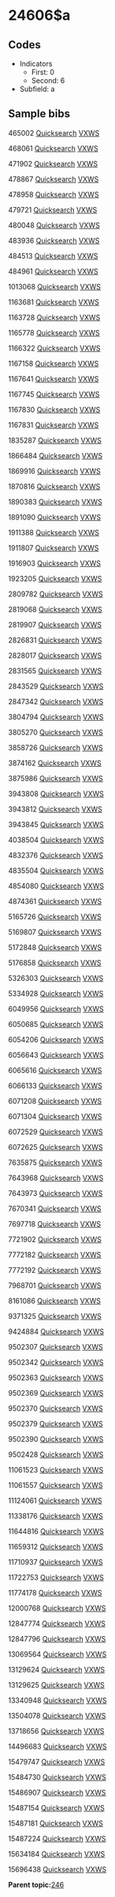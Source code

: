 # 24606$a

## Codes

-   Indicators
    -   First: 0
    -   Second: 6
-   Subfield: a

## Sample bibs

465002 [Quicksearch](https://search.library.yale.edu/catalog/465002) [VXWS](http://prodorbis.library.yale.edu:7014/vxws/GetHoldingsService?bibId=465002)

468061 [Quicksearch](https://search.library.yale.edu/catalog/468061) [VXWS](http://prodorbis.library.yale.edu:7014/vxws/GetHoldingsService?bibId=468061)

471902 [Quicksearch](https://search.library.yale.edu/catalog/471902) [VXWS](http://prodorbis.library.yale.edu:7014/vxws/GetHoldingsService?bibId=471902)

478867 [Quicksearch](https://search.library.yale.edu/catalog/478867) [VXWS](http://prodorbis.library.yale.edu:7014/vxws/GetHoldingsService?bibId=478867)

478958 [Quicksearch](https://search.library.yale.edu/catalog/478958) [VXWS](http://prodorbis.library.yale.edu:7014/vxws/GetHoldingsService?bibId=478958)

479721 [Quicksearch](https://search.library.yale.edu/catalog/479721) [VXWS](http://prodorbis.library.yale.edu:7014/vxws/GetHoldingsService?bibId=479721)

480048 [Quicksearch](https://search.library.yale.edu/catalog/480048) [VXWS](http://prodorbis.library.yale.edu:7014/vxws/GetHoldingsService?bibId=480048)

483936 [Quicksearch](https://search.library.yale.edu/catalog/483936) [VXWS](http://prodorbis.library.yale.edu:7014/vxws/GetHoldingsService?bibId=483936)

484513 [Quicksearch](https://search.library.yale.edu/catalog/484513) [VXWS](http://prodorbis.library.yale.edu:7014/vxws/GetHoldingsService?bibId=484513)

484961 [Quicksearch](https://search.library.yale.edu/catalog/484961) [VXWS](http://prodorbis.library.yale.edu:7014/vxws/GetHoldingsService?bibId=484961)

1013068 [Quicksearch](https://search.library.yale.edu/catalog/1013068) [VXWS](http://prodorbis.library.yale.edu:7014/vxws/GetHoldingsService?bibId=1013068)

1163681 [Quicksearch](https://search.library.yale.edu/catalog/1163681) [VXWS](http://prodorbis.library.yale.edu:7014/vxws/GetHoldingsService?bibId=1163681)

1163728 [Quicksearch](https://search.library.yale.edu/catalog/1163728) [VXWS](http://prodorbis.library.yale.edu:7014/vxws/GetHoldingsService?bibId=1163728)

1165778 [Quicksearch](https://search.library.yale.edu/catalog/1165778) [VXWS](http://prodorbis.library.yale.edu:7014/vxws/GetHoldingsService?bibId=1165778)

1166322 [Quicksearch](https://search.library.yale.edu/catalog/1166322) [VXWS](http://prodorbis.library.yale.edu:7014/vxws/GetHoldingsService?bibId=1166322)

1167158 [Quicksearch](https://search.library.yale.edu/catalog/1167158) [VXWS](http://prodorbis.library.yale.edu:7014/vxws/GetHoldingsService?bibId=1167158)

1167641 [Quicksearch](https://search.library.yale.edu/catalog/1167641) [VXWS](http://prodorbis.library.yale.edu:7014/vxws/GetHoldingsService?bibId=1167641)

1167745 [Quicksearch](https://search.library.yale.edu/catalog/1167745) [VXWS](http://prodorbis.library.yale.edu:7014/vxws/GetHoldingsService?bibId=1167745)

1167830 [Quicksearch](https://search.library.yale.edu/catalog/1167830) [VXWS](http://prodorbis.library.yale.edu:7014/vxws/GetHoldingsService?bibId=1167830)

1167831 [Quicksearch](https://search.library.yale.edu/catalog/1167831) [VXWS](http://prodorbis.library.yale.edu:7014/vxws/GetHoldingsService?bibId=1167831)

1835287 [Quicksearch](https://search.library.yale.edu/catalog/1835287) [VXWS](http://prodorbis.library.yale.edu:7014/vxws/GetHoldingsService?bibId=1835287)

1866484 [Quicksearch](https://search.library.yale.edu/catalog/1866484) [VXWS](http://prodorbis.library.yale.edu:7014/vxws/GetHoldingsService?bibId=1866484)

1869916 [Quicksearch](https://search.library.yale.edu/catalog/1869916) [VXWS](http://prodorbis.library.yale.edu:7014/vxws/GetHoldingsService?bibId=1869916)

1870816 [Quicksearch](https://search.library.yale.edu/catalog/1870816) [VXWS](http://prodorbis.library.yale.edu:7014/vxws/GetHoldingsService?bibId=1870816)

1890383 [Quicksearch](https://search.library.yale.edu/catalog/1890383) [VXWS](http://prodorbis.library.yale.edu:7014/vxws/GetHoldingsService?bibId=1890383)

1891090 [Quicksearch](https://search.library.yale.edu/catalog/1891090) [VXWS](http://prodorbis.library.yale.edu:7014/vxws/GetHoldingsService?bibId=1891090)

1911388 [Quicksearch](https://search.library.yale.edu/catalog/1911388) [VXWS](http://prodorbis.library.yale.edu:7014/vxws/GetHoldingsService?bibId=1911388)

1911807 [Quicksearch](https://search.library.yale.edu/catalog/1911807) [VXWS](http://prodorbis.library.yale.edu:7014/vxws/GetHoldingsService?bibId=1911807)

1916903 [Quicksearch](https://search.library.yale.edu/catalog/1916903) [VXWS](http://prodorbis.library.yale.edu:7014/vxws/GetHoldingsService?bibId=1916903)

1923205 [Quicksearch](https://search.library.yale.edu/catalog/1923205) [VXWS](http://prodorbis.library.yale.edu:7014/vxws/GetHoldingsService?bibId=1923205)

2809782 [Quicksearch](https://search.library.yale.edu/catalog/2809782) [VXWS](http://prodorbis.library.yale.edu:7014/vxws/GetHoldingsService?bibId=2809782)

2819068 [Quicksearch](https://search.library.yale.edu/catalog/2819068) [VXWS](http://prodorbis.library.yale.edu:7014/vxws/GetHoldingsService?bibId=2819068)

2819907 [Quicksearch](https://search.library.yale.edu/catalog/2819907) [VXWS](http://prodorbis.library.yale.edu:7014/vxws/GetHoldingsService?bibId=2819907)

2826831 [Quicksearch](https://search.library.yale.edu/catalog/2826831) [VXWS](http://prodorbis.library.yale.edu:7014/vxws/GetHoldingsService?bibId=2826831)

2828017 [Quicksearch](https://search.library.yale.edu/catalog/2828017) [VXWS](http://prodorbis.library.yale.edu:7014/vxws/GetHoldingsService?bibId=2828017)

2831565 [Quicksearch](https://search.library.yale.edu/catalog/2831565) [VXWS](http://prodorbis.library.yale.edu:7014/vxws/GetHoldingsService?bibId=2831565)

2843529 [Quicksearch](https://search.library.yale.edu/catalog/2843529) [VXWS](http://prodorbis.library.yale.edu:7014/vxws/GetHoldingsService?bibId=2843529)

2847342 [Quicksearch](https://search.library.yale.edu/catalog/2847342) [VXWS](http://prodorbis.library.yale.edu:7014/vxws/GetHoldingsService?bibId=2847342)

3804794 [Quicksearch](https://search.library.yale.edu/catalog/3804794) [VXWS](http://prodorbis.library.yale.edu:7014/vxws/GetHoldingsService?bibId=3804794)

3805270 [Quicksearch](https://search.library.yale.edu/catalog/3805270) [VXWS](http://prodorbis.library.yale.edu:7014/vxws/GetHoldingsService?bibId=3805270)

3858726 [Quicksearch](https://search.library.yale.edu/catalog/3858726) [VXWS](http://prodorbis.library.yale.edu:7014/vxws/GetHoldingsService?bibId=3858726)

3874162 [Quicksearch](https://search.library.yale.edu/catalog/3874162) [VXWS](http://prodorbis.library.yale.edu:7014/vxws/GetHoldingsService?bibId=3874162)

3875986 [Quicksearch](https://search.library.yale.edu/catalog/3875986) [VXWS](http://prodorbis.library.yale.edu:7014/vxws/GetHoldingsService?bibId=3875986)

3943808 [Quicksearch](https://search.library.yale.edu/catalog/3943808) [VXWS](http://prodorbis.library.yale.edu:7014/vxws/GetHoldingsService?bibId=3943808)

3943812 [Quicksearch](https://search.library.yale.edu/catalog/3943812) [VXWS](http://prodorbis.library.yale.edu:7014/vxws/GetHoldingsService?bibId=3943812)

3943845 [Quicksearch](https://search.library.yale.edu/catalog/3943845) [VXWS](http://prodorbis.library.yale.edu:7014/vxws/GetHoldingsService?bibId=3943845)

4038504 [Quicksearch](https://search.library.yale.edu/catalog/4038504) [VXWS](http://prodorbis.library.yale.edu:7014/vxws/GetHoldingsService?bibId=4038504)

4832376 [Quicksearch](https://search.library.yale.edu/catalog/4832376) [VXWS](http://prodorbis.library.yale.edu:7014/vxws/GetHoldingsService?bibId=4832376)

4835504 [Quicksearch](https://search.library.yale.edu/catalog/4835504) [VXWS](http://prodorbis.library.yale.edu:7014/vxws/GetHoldingsService?bibId=4835504)

4854080 [Quicksearch](https://search.library.yale.edu/catalog/4854080) [VXWS](http://prodorbis.library.yale.edu:7014/vxws/GetHoldingsService?bibId=4854080)

4874361 [Quicksearch](https://search.library.yale.edu/catalog/4874361) [VXWS](http://prodorbis.library.yale.edu:7014/vxws/GetHoldingsService?bibId=4874361)

5165726 [Quicksearch](https://search.library.yale.edu/catalog/5165726) [VXWS](http://prodorbis.library.yale.edu:7014/vxws/GetHoldingsService?bibId=5165726)

5169807 [Quicksearch](https://search.library.yale.edu/catalog/5169807) [VXWS](http://prodorbis.library.yale.edu:7014/vxws/GetHoldingsService?bibId=5169807)

5172848 [Quicksearch](https://search.library.yale.edu/catalog/5172848) [VXWS](http://prodorbis.library.yale.edu:7014/vxws/GetHoldingsService?bibId=5172848)

5176858 [Quicksearch](https://search.library.yale.edu/catalog/5176858) [VXWS](http://prodorbis.library.yale.edu:7014/vxws/GetHoldingsService?bibId=5176858)

5326303 [Quicksearch](https://search.library.yale.edu/catalog/5326303) [VXWS](http://prodorbis.library.yale.edu:7014/vxws/GetHoldingsService?bibId=5326303)

5334928 [Quicksearch](https://search.library.yale.edu/catalog/5334928) [VXWS](http://prodorbis.library.yale.edu:7014/vxws/GetHoldingsService?bibId=5334928)

6049956 [Quicksearch](https://search.library.yale.edu/catalog/6049956) [VXWS](http://prodorbis.library.yale.edu:7014/vxws/GetHoldingsService?bibId=6049956)

6050685 [Quicksearch](https://search.library.yale.edu/catalog/6050685) [VXWS](http://prodorbis.library.yale.edu:7014/vxws/GetHoldingsService?bibId=6050685)

6054206 [Quicksearch](https://search.library.yale.edu/catalog/6054206) [VXWS](http://prodorbis.library.yale.edu:7014/vxws/GetHoldingsService?bibId=6054206)

6056643 [Quicksearch](https://search.library.yale.edu/catalog/6056643) [VXWS](http://prodorbis.library.yale.edu:7014/vxws/GetHoldingsService?bibId=6056643)

6065616 [Quicksearch](https://search.library.yale.edu/catalog/6065616) [VXWS](http://prodorbis.library.yale.edu:7014/vxws/GetHoldingsService?bibId=6065616)

6066133 [Quicksearch](https://search.library.yale.edu/catalog/6066133) [VXWS](http://prodorbis.library.yale.edu:7014/vxws/GetHoldingsService?bibId=6066133)

6071208 [Quicksearch](https://search.library.yale.edu/catalog/6071208) [VXWS](http://prodorbis.library.yale.edu:7014/vxws/GetHoldingsService?bibId=6071208)

6071304 [Quicksearch](https://search.library.yale.edu/catalog/6071304) [VXWS](http://prodorbis.library.yale.edu:7014/vxws/GetHoldingsService?bibId=6071304)

6072529 [Quicksearch](https://search.library.yale.edu/catalog/6072529) [VXWS](http://prodorbis.library.yale.edu:7014/vxws/GetHoldingsService?bibId=6072529)

6072625 [Quicksearch](https://search.library.yale.edu/catalog/6072625) [VXWS](http://prodorbis.library.yale.edu:7014/vxws/GetHoldingsService?bibId=6072625)

7635875 [Quicksearch](https://search.library.yale.edu/catalog/7635875) [VXWS](http://prodorbis.library.yale.edu:7014/vxws/GetHoldingsService?bibId=7635875)

7643968 [Quicksearch](https://search.library.yale.edu/catalog/7643968) [VXWS](http://prodorbis.library.yale.edu:7014/vxws/GetHoldingsService?bibId=7643968)

7643973 [Quicksearch](https://search.library.yale.edu/catalog/7643973) [VXWS](http://prodorbis.library.yale.edu:7014/vxws/GetHoldingsService?bibId=7643973)

7670341 [Quicksearch](https://search.library.yale.edu/catalog/7670341) [VXWS](http://prodorbis.library.yale.edu:7014/vxws/GetHoldingsService?bibId=7670341)

7697718 [Quicksearch](https://search.library.yale.edu/catalog/7697718) [VXWS](http://prodorbis.library.yale.edu:7014/vxws/GetHoldingsService?bibId=7697718)

7721902 [Quicksearch](https://search.library.yale.edu/catalog/7721902) [VXWS](http://prodorbis.library.yale.edu:7014/vxws/GetHoldingsService?bibId=7721902)

7772182 [Quicksearch](https://search.library.yale.edu/catalog/7772182) [VXWS](http://prodorbis.library.yale.edu:7014/vxws/GetHoldingsService?bibId=7772182)

7772192 [Quicksearch](https://search.library.yale.edu/catalog/7772192) [VXWS](http://prodorbis.library.yale.edu:7014/vxws/GetHoldingsService?bibId=7772192)

7968701 [Quicksearch](https://search.library.yale.edu/catalog/7968701) [VXWS](http://prodorbis.library.yale.edu:7014/vxws/GetHoldingsService?bibId=7968701)

8161086 [Quicksearch](https://search.library.yale.edu/catalog/8161086) [VXWS](http://prodorbis.library.yale.edu:7014/vxws/GetHoldingsService?bibId=8161086)

9371325 [Quicksearch](https://search.library.yale.edu/catalog/9371325) [VXWS](http://prodorbis.library.yale.edu:7014/vxws/GetHoldingsService?bibId=9371325)

9424884 [Quicksearch](https://search.library.yale.edu/catalog/9424884) [VXWS](http://prodorbis.library.yale.edu:7014/vxws/GetHoldingsService?bibId=9424884)

9502307 [Quicksearch](https://search.library.yale.edu/catalog/9502307) [VXWS](http://prodorbis.library.yale.edu:7014/vxws/GetHoldingsService?bibId=9502307)

9502342 [Quicksearch](https://search.library.yale.edu/catalog/9502342) [VXWS](http://prodorbis.library.yale.edu:7014/vxws/GetHoldingsService?bibId=9502342)

9502363 [Quicksearch](https://search.library.yale.edu/catalog/9502363) [VXWS](http://prodorbis.library.yale.edu:7014/vxws/GetHoldingsService?bibId=9502363)

9502369 [Quicksearch](https://search.library.yale.edu/catalog/9502369) [VXWS](http://prodorbis.library.yale.edu:7014/vxws/GetHoldingsService?bibId=9502369)

9502370 [Quicksearch](https://search.library.yale.edu/catalog/9502370) [VXWS](http://prodorbis.library.yale.edu:7014/vxws/GetHoldingsService?bibId=9502370)

9502379 [Quicksearch](https://search.library.yale.edu/catalog/9502379) [VXWS](http://prodorbis.library.yale.edu:7014/vxws/GetHoldingsService?bibId=9502379)

9502390 [Quicksearch](https://search.library.yale.edu/catalog/9502390) [VXWS](http://prodorbis.library.yale.edu:7014/vxws/GetHoldingsService?bibId=9502390)

9502428 [Quicksearch](https://search.library.yale.edu/catalog/9502428) [VXWS](http://prodorbis.library.yale.edu:7014/vxws/GetHoldingsService?bibId=9502428)

11061523 [Quicksearch](https://search.library.yale.edu/catalog/11061523) [VXWS](http://prodorbis.library.yale.edu:7014/vxws/GetHoldingsService?bibId=11061523)

11061557 [Quicksearch](https://search.library.yale.edu/catalog/11061557) [VXWS](http://prodorbis.library.yale.edu:7014/vxws/GetHoldingsService?bibId=11061557)

11124061 [Quicksearch](https://search.library.yale.edu/catalog/11124061) [VXWS](http://prodorbis.library.yale.edu:7014/vxws/GetHoldingsService?bibId=11124061)

11338176 [Quicksearch](https://search.library.yale.edu/catalog/11338176) [VXWS](http://prodorbis.library.yale.edu:7014/vxws/GetHoldingsService?bibId=11338176)

11644816 [Quicksearch](https://search.library.yale.edu/catalog/11644816) [VXWS](http://prodorbis.library.yale.edu:7014/vxws/GetHoldingsService?bibId=11644816)

11659312 [Quicksearch](https://search.library.yale.edu/catalog/11659312) [VXWS](http://prodorbis.library.yale.edu:7014/vxws/GetHoldingsService?bibId=11659312)

11710937 [Quicksearch](https://search.library.yale.edu/catalog/11710937) [VXWS](http://prodorbis.library.yale.edu:7014/vxws/GetHoldingsService?bibId=11710937)

11722753 [Quicksearch](https://search.library.yale.edu/catalog/11722753) [VXWS](http://prodorbis.library.yale.edu:7014/vxws/GetHoldingsService?bibId=11722753)

11774178 [Quicksearch](https://search.library.yale.edu/catalog/11774178) [VXWS](http://prodorbis.library.yale.edu:7014/vxws/GetHoldingsService?bibId=11774178)

12000768 [Quicksearch](https://search.library.yale.edu/catalog/12000768) [VXWS](http://prodorbis.library.yale.edu:7014/vxws/GetHoldingsService?bibId=12000768)

12847774 [Quicksearch](https://search.library.yale.edu/catalog/12847774) [VXWS](http://prodorbis.library.yale.edu:7014/vxws/GetHoldingsService?bibId=12847774)

12847796 [Quicksearch](https://search.library.yale.edu/catalog/12847796) [VXWS](http://prodorbis.library.yale.edu:7014/vxws/GetHoldingsService?bibId=12847796)

13069564 [Quicksearch](https://search.library.yale.edu/catalog/13069564) [VXWS](http://prodorbis.library.yale.edu:7014/vxws/GetHoldingsService?bibId=13069564)

13129624 [Quicksearch](https://search.library.yale.edu/catalog/13129624) [VXWS](http://prodorbis.library.yale.edu:7014/vxws/GetHoldingsService?bibId=13129624)

13129625 [Quicksearch](https://search.library.yale.edu/catalog/13129625) [VXWS](http://prodorbis.library.yale.edu:7014/vxws/GetHoldingsService?bibId=13129625)

13340948 [Quicksearch](https://search.library.yale.edu/catalog/13340948) [VXWS](http://prodorbis.library.yale.edu:7014/vxws/GetHoldingsService?bibId=13340948)

13504078 [Quicksearch](https://search.library.yale.edu/catalog/13504078) [VXWS](http://prodorbis.library.yale.edu:7014/vxws/GetHoldingsService?bibId=13504078)

13718656 [Quicksearch](https://search.library.yale.edu/catalog/13718656) [VXWS](http://prodorbis.library.yale.edu:7014/vxws/GetHoldingsService?bibId=13718656)

14496683 [Quicksearch](https://search.library.yale.edu/catalog/14496683) [VXWS](http://prodorbis.library.yale.edu:7014/vxws/GetHoldingsService?bibId=14496683)

15479747 [Quicksearch](https://search.library.yale.edu/catalog/15479747) [VXWS](http://prodorbis.library.yale.edu:7014/vxws/GetHoldingsService?bibId=15479747)

15484730 [Quicksearch](https://search.library.yale.edu/catalog/15484730) [VXWS](http://prodorbis.library.yale.edu:7014/vxws/GetHoldingsService?bibId=15484730)

15486907 [Quicksearch](https://search.library.yale.edu/catalog/15486907) [VXWS](http://prodorbis.library.yale.edu:7014/vxws/GetHoldingsService?bibId=15486907)

15487154 [Quicksearch](https://search.library.yale.edu/catalog/15487154) [VXWS](http://prodorbis.library.yale.edu:7014/vxws/GetHoldingsService?bibId=15487154)

15487181 [Quicksearch](https://search.library.yale.edu/catalog/15487181) [VXWS](http://prodorbis.library.yale.edu:7014/vxws/GetHoldingsService?bibId=15487181)

15487224 [Quicksearch](https://search.library.yale.edu/catalog/15487224) [VXWS](http://prodorbis.library.yale.edu:7014/vxws/GetHoldingsService?bibId=15487224)

15634184 [Quicksearch](https://search.library.yale.edu/catalog/15634184) [VXWS](http://prodorbis.library.yale.edu:7014/vxws/GetHoldingsService?bibId=15634184)

15696438 [Quicksearch](https://search.library.yale.edu/catalog/15696438) [VXWS](http://prodorbis.library.yale.edu:7014/vxws/GetHoldingsService?bibId=15696438)

**Parent topic:**[246](../../tags/246/246.md)

